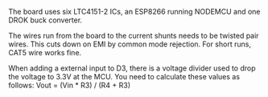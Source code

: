 The board uses six LTC4151-2 ICs, an ESP8266 running NODEMCU and one DROK buck converter.

The wires run from the board to the current shunts needs to be twisted pair wires.  This cuts down on EMI by common mode rejection.  For short runs, CAT5 wire works fine.

When adding a external input to D3, there is a voltage divider used to drop the voltage to 3.3V at the MCU.  You need to calculate these values as follows:
Vout = (Vin * R3) / (R4 + R3)  
